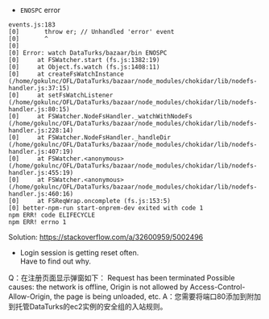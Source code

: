 - `ENOSPC` error
```
events.js:183
[0]       throw er; // Unhandled 'error' event
[0]       ^
[0] 
[0] Error: watch DataTurks/bazaar/bin ENOSPC
[0]     at FSWatcher.start (fs.js:1382:19)
[0]     at Object.fs.watch (fs.js:1408:11)
[0]     at createFsWatchInstance (/home/gokulnc/OFL/DataTurks/bazaar/node_modules/chokidar/lib/nodefs-handler.js:37:15)
[0]     at setFsWatchListener (/home/gokulnc/OFL/DataTurks/bazaar/node_modules/chokidar/lib/nodefs-handler.js:80:15)
[0]     at FSWatcher.NodeFsHandler._watchWithNodeFs (/home/gokulnc/OFL/DataTurks/bazaar/node_modules/chokidar/lib/nodefs-handler.js:228:14)
[0]     at FSWatcher.NodeFsHandler._handleDir (/home/gokulnc/OFL/DataTurks/bazaar/node_modules/chokidar/lib/nodefs-handler.js:407:19)
[0]     at FSWatcher.<anonymous> (/home/gokulnc/OFL/DataTurks/bazaar/node_modules/chokidar/lib/nodefs-handler.js:455:19)
[0]     at FSWatcher.<anonymous> (/home/gokulnc/OFL/DataTurks/bazaar/node_modules/chokidar/lib/nodefs-handler.js:460:16)
[0]     at FSReqWrap.oncomplete (fs.js:153:5)
[0] better-npm-run start-onprem-dev exited with code 1
npm ERR! code ELIFECYCLE
npm ERR! errno 1
```

Solution: https://stackoverflow.com/a/32600959/5002496

- Login session is getting reset often.  
Have to find out why.



Q：在注册页面显示弹窗如下：
Request has been terminated Possible causes: the network is offline, Origin is not allowed by Access-Control-Allow-Origin, the page is being unloaded, etc.
A：您需要将端口80添加到附加到托管DataTurks的ec2实例的安全组的入站规则。